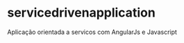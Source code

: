 servicedrivenapplication
========================

Aplicação orientada a servicos com AngularJs e Javascript
